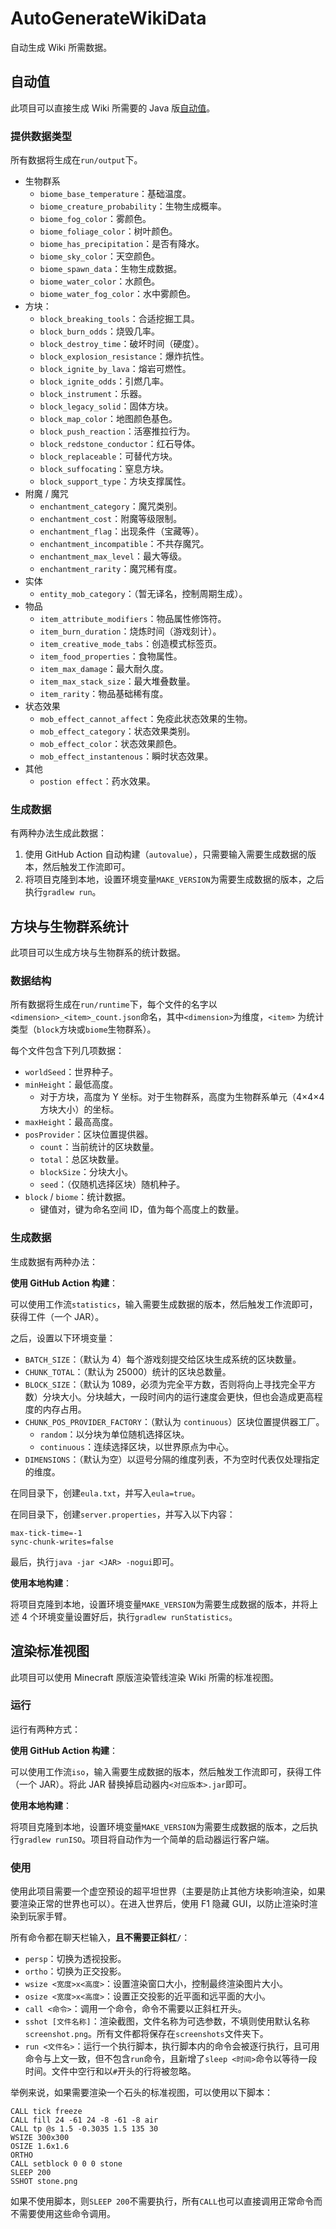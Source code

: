 # AutoGenerateWikiData

自动生成 Wiki 所需数据。

## 自动值

此项目可以直接生成 Wiki 所需要的 Java 版[自动值](https://zh.minecraft.wiki/?curid=107468)。

### 提供数据类型

所有数据将生成在`run/output`下。

- 生物群系
    * `biome_base_temperature`：基础温度。
    * `biome_creature_probability`：生物生成概率。
    * `biome_fog_color`：雾颜色。
    * `biome_foliage_color`：树叶颜色。
    * `biome_has_precipitation`：是否有降水。
    * `biome_sky_color`：天空颜色。
    * `biome_spawn_data`：生物生成数据。
    * `biome_water_color`：水颜色。
    * `biome_water_fog_color`：水中雾颜色。
- 方块：
    * `block_breaking_tools`：合适挖掘工具。
    * `block_burn_odds`：烧毁几率。
    * `block_destroy_time`：破坏时间（硬度）。
    * `block_explosion_resistance`：爆炸抗性。
    * `block_ignite_by_lava`：熔岩可燃性。
    * `block_ignite_odds`：引燃几率。
    * `block_instrument`：乐器。
    * `block_legacy_solid`：固体方块。
    * `block_map_color`：地图颜色基色。
    * `block_push_reaction`：活塞推拉行为。
    * `block_redstone_conductor`：红石导体。
    * `block_replaceable`：可替代方块。
    * `block_suffocating`：窒息方块。
    * `block_support_type`：方块支撑属性。
- 附魔 / 魔咒
    * `enchantment_category`：魔咒类别。
    * `enchantment_cost`：附魔等级限制。
    * `enchantment_flag`：出现条件（宝藏等）。
    * `enchantment_incompatible`：不共存魔咒。
    * `enchantment_max_level`：最大等级。
    * `enchantment_rarity`：魔咒稀有度。
- 实体
    * `entity_mob_category`：（暂无译名，控制周期生成）。
- 物品
    * `item_attribute_modifiers`：物品属性修饰符。
    * `item_burn_duration`：烧炼时间（游戏刻计）。
    * `item_creative_mode_tabs`：创造模式标签页。
    * `item_food_properties`：食物属性。
    * `item_max_damage`：最大耐久度。
    * `item_max_stack_size`：最大堆叠数量。
    * `item_rarity`：物品基础稀有度。
- 状态效果
    * `mob_effect_cannot_affect`：免疫此状态效果的生物。
    * `mob_effect_category`：状态效果类别。
    * `mob_effect_color`：状态效果颜色。
    * `mob_effect_instantenous`：瞬时状态效果。
- 其他
    * `postion effect`：药水效果。

### 生成数据

有两种办法生成此数据：

1. 使用 GitHub Action 自动构建（`autovalue`），只需要输入需要生成数据的版本，然后触发工作流即可。
2. 将项目克隆到本地，设置环境变量`MAKE_VERSION`为需要生成数据的版本，之后执行`gradlew run`。

## 方块与生物群系统计

此项目可以生成方块与生物群系的统计数据。

### 数据结构

所有数据将生成在`run/runtime`下，每个文件的名字以`<dimension>_<item>_count.json`命名，其中`<dimension>`为维度，`<item>`
为统计类型（`block`方块或`biome`生物群系）。

每个文件包含下列几项数据：

* `worldSeed`：世界种子。
* `minHeight`：最低高度。
    - 对于方块，高度为 Y 坐标。对于生物群系，高度为生物群系单元（4×4×4方块大小）的坐标。
* `maxHeight`：最高高度。
* `posProvider`：区块位置提供器。
    - `count`：当前统计的区块数量。
    - `total`：总区块数量。
    - `blockSize`：分块大小。
    - `seed`：（仅随机选择区块）随机种子。
* `block` / `biome`：统计数据。
    - 键值对，键为命名空间 ID，值为每个高度上的数量。

### 生成数据

生成数据有两种办法：

**使用 GitHub Action 构建**：

可以使用工作流`statistics`，输入需要生成数据的版本，然后触发工作流即可，获得工件（一个 JAR）。

之后，设置以下环境变量：

* `BATCH_SIZE`：（默认为 4）每个游戏刻提交给区块生成系统的区块数量。
* `CHUNK_TOTAL`：（默认为 25000）统计的区块总数量。
* `BLOCK_SIZE`：（默认为 1089，必须为完全平方数，否则将向上寻找完全平方数）分块大小。分块越大，一段时间内的运行速度会更快，但也会造成更高程度的内存占用。
* `CHUNK_POS_PROVIDER_FACTORY`：（默认为 `continuous`）区块位置提供器工厂。
    - `random`：以分块为单位随机选择区块。
    - `continuous`：连续选择区块，以世界原点为中心。
* `DIMENSIONS`：（默认为空）以逗号分隔的维度列表，不为空时代表仅处理指定的维度。

在同目录下，创建`eula.txt`，并写入`eula=true`。

在同目录下，创建`server.properties`，并写入以下内容：

```properties
max-tick-time=-1
sync-chunk-writes=false
```

最后，执行`java -jar <JAR> -nogui`即可。

**使用本地构建**：

将项目克隆到本地，设置环境变量`MAKE_VERSION`为需要生成数据的版本，并将上述 4
个环境变量设置好后，执行`gradlew runStatistics`。

## 渲染标准视图

此项目可以使用 Minecraft 原版渲染管线渲染 Wiki 所需的标准视图。

### 运行

运行有两种方式：

**使用 GitHub Action 构建**：

可以使用工作流`iso`，输入需要生成数据的版本，然后触发工作流即可，获得工件（一个 JAR）。将此 JAR 替换掉启动器内`<对应版本>.jar`即可。

**使用本地构建**：

将项目克隆到本地，设置环境变量`MAKE_VERSION`为需要生成数据的版本，之后执行`gradlew runISO`。项目将自动作为一个简单的启动器运行客户端。

### 使用

使用此项目需要一个虚空预设的超平坦世界（主要是防止其他方块影响渲染，如果要渲染正常的世界也可以）。在进入世界后，使用 F1 隐藏 GUI，以防止渲染时渲染到玩家手臂。

所有命令都在聊天栏输入，**且不需要正斜杠`/`**：

* `persp`：切换为透视投影。
* `ortho`：切换为正交投影。
* `wsize <宽度>x<高度>`：设置渲染窗口大小，控制最终渲染图片大小。
* `osize <宽度>x<高度>`：设置正交投影的近平面和远平面的大小。
* `call <命令>`：调用一个命令，命令不需要以正斜杠开头。
* `sshot [文件名称]`：渲染截图，文件名称为可选参数，不填则使用默认名称`screenshot.png`。所有文件都将保存在`screenshots`文件夹下。
* `run <文件名>`：运行一个执行脚本，执行脚本内的命令会被逐行执行，且可用命令与上文一致，但不包含`run`命令，且新增了`sleep <时间>`命令以等待一段时间。文件中空行和以`#`开头的行将被忽略。

举例来说，如果需要渲染一个石头的标准视图，可以使用以下脚本：

```text
CALL tick freeze
CALL fill 24 -61 24 -8 -61 -8 air
CALL tp @s 1.5 -0.3035 1.5 135 30
WSIZE 300x300
OSIZE 1.6x1.6
ORTHO
CALL setblock 0 0 0 stone
SLEEP 200
SSHOT stone.png
```

如果不使用脚本，则`SLEEP 200`不需要执行，所有`CALL`也可以直接调用正常命令而不需要使用这些命令调用。
